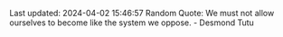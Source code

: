 Last updated: 2024-04-02 15:46:57
Random Quote: We must not allow ourselves to become like the system we oppose. - Desmond Tutu
